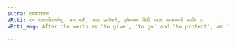 ```yaml
---
sutra: दयायासश्च
vRtti: दय दानगतिरक्षणेषु, अय गतौ, आस उपवेशने, एतेभ्यश्च लिटि परतः आम्प्रत्ययो भवति ॥
vRtti_eng: After the verbs दय 'to give', 'to go' and 'to protect', अय 'to go', and आस 'to sit', there is the affix आम्, when लिट् follows.

---
```

